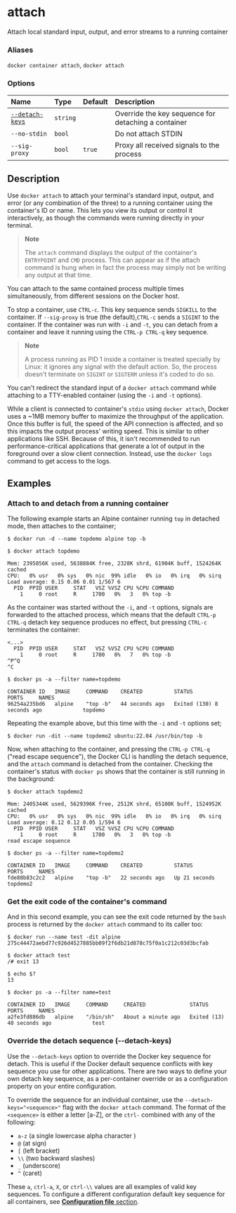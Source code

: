 # attach

<!---MARKER_GEN_START-->
Attach local standard input, output, and error streams to a running container

### Aliases

`docker container attach`, `docker attach`

### Options

| Name                            | Type     | Default | Description                                         |
|:--------------------------------|:---------|:--------|:----------------------------------------------------|
| [`--detach-keys`](#detach-keys) | `string` |         | Override the key sequence for detaching a container |
| `--no-stdin`                    | `bool`   |         | Do not attach STDIN                                 |
| `--sig-proxy`                   | `bool`   | `true`  | Proxy all received signals to the process           |


<!---MARKER_GEN_END-->

## Description

Use `docker attach` to attach your terminal's standard input, output, and error
(or any combination of the three) to a running container using the container's
ID or name. This lets you view its output or control it interactively, as
though the commands were running directly in your terminal.

> **Note**
>
> The `attach` command displays the output of the container's `ENTRYPOINT` and
> `CMD` process. This can appear as if the attach command is hung when in fact
> the process may simply not be writing any output at that time.

You can attach to the same contained process multiple times simultaneously,
from different sessions on the Docker host.

To stop a container, use `CTRL-c`. This key sequence sends `SIGKILL` to the
container. If `--sig-proxy` is true (the default),`CTRL-c` sends a `SIGINT` to
the container. If the container was run with `-i` and `-t`, you can detach from
a container and leave it running using the `CTRL-p CTRL-q` key sequence.

> **Note**
>
> A process running as PID 1 inside a container is treated specially by
> Linux: it ignores any signal with the default action. So, the process
> doesn't terminate on `SIGINT` or `SIGTERM` unless it's coded to do so.

You can't redirect the standard input of a `docker attach` command while
attaching to a TTY-enabled container (using the `-i` and `-t` options).

While a client is connected to container's `stdio` using `docker attach`,
Docker uses a ~1MB memory buffer to maximize the throughput of the application.
Once this buffer is full, the speed of the API connection is affected, and so
this impacts the output process' writing speed. This is similar to other
applications like SSH. Because of this, it isn't recommended to run
performance-critical applications that generate a lot of output in the
foreground over a slow client connection. Instead, use the `docker logs`
command to get access to the logs.

## Examples

### Attach to and detach from a running container

The following example starts an Alpine container running `top` in detached mode,
then attaches to the container;

```console
$ docker run -d --name topdemo alpine top -b

$ docker attach topdemo

Mem: 2395856K used, 5638884K free, 2328K shrd, 61904K buff, 1524264K cached
CPU:   0% usr   0% sys   0% nic  99% idle   0% io   0% irq   0% sirq
Load average: 0.15 0.06 0.01 1/567 6
  PID  PPID USER     STAT   VSZ %VSZ CPU %CPU COMMAND
    1     0 root     R     1700   0%   3   0% top -b
```

As the container was started without the `-i`, and `-t` options, signals are
forwarded to the attached process, which means that the default `CTRL-p CTRL-q`
detach key sequence produces no effect, but pressing `CTRL-c` terminates the
container:

```console
<...>
  PID  PPID USER     STAT   VSZ %VSZ CPU %CPU COMMAND
    1     0 root     R     1700   0%   7   0% top -b
^P^Q
^C

$ docker ps -a --filter name=topdemo

CONTAINER ID   IMAGE     COMMAND    CREATED          STATUS                       PORTS     NAMES
96254a235bd6   alpine    "top -b"   44 seconds ago   Exited (130) 8 seconds ago             topdemo
```

Repeating the example above, but this time with the `-i` and `-t` options set;

```console
$ docker run -dit --name topdemo2 ubuntu:22.04 /usr/bin/top -b
```

Now, when attaching to the container, and pressing the `CTRL-p CTRL-q` ("read
escape sequence"), the Docker CLI is handling the detach sequence, and the
`attach` command is detached from the container. Checking the container's status
with `docker ps` shows that the container is still running in the background:

```console
$ docker attach topdemo2

Mem: 2405344K used, 5629396K free, 2512K shrd, 65100K buff, 1524952K cached
CPU:   0% usr   0% sys   0% nic  99% idle   0% io   0% irq   0% sirq
Load average: 0.12 0.12 0.05 1/594 6
  PID  PPID USER     STAT   VSZ %VSZ CPU %CPU COMMAND
    1     0 root     R     1700   0%   3   0% top -b
read escape sequence

$ docker ps -a --filter name=topdemo2

CONTAINER ID   IMAGE     COMMAND    CREATED          STATUS          PORTS     NAMES
fde88b83c2c2   alpine    "top -b"   22 seconds ago   Up 21 seconds             topdemo2
```

### Get the exit code of the container's command

And in this second example, you can see the exit code returned by the `bash`
process is returned by the `docker attach` command to its caller too:

```console
$ docker run --name test -dit alpine
275c44472aebd77c926d4527885bb09f2f6db21d878c75f0a1c212c03d3bcfab

$ docker attach test
/# exit 13

$ echo $?
13

$ docker ps -a --filter name=test

CONTAINER ID   IMAGE     COMMAND     CREATED              STATUS                       PORTS     NAMES
a2fe3fd886db   alpine    "/bin/sh"   About a minute ago   Exited (13) 40 seconds ago             test
```

### <a name="detach-keys"></a> Override the detach sequence (--detach-keys)

Use the `--detach-keys` option to override the Docker key sequence for detach.
This is useful if the Docker default sequence conflicts with key sequence you
use for other applications. There are two ways to define your own detach key
sequence, as a per-container override or as a configuration property on  your
entire configuration.

To override the sequence for an individual container, use the
`--detach-keys="<sequence>"` flag with the `docker attach` command. The format of
the `<sequence>` is either a letter [a-Z], or the `ctrl-` combined with any of
the following:

* `a-z` (a single lowercase alpha character )
* `@` (at sign)
* `[` (left bracket)
* `\\` (two backward slashes)
*  `_` (underscore)
* `^` (caret)

These `a`, `ctrl-a`, `X`, or `ctrl-\\` values are all examples of valid key
sequences. To configure a different configuration default key sequence for all
containers, see [**Configuration file** section](https://docs.docker.com/reference/cli/docker/#configuration-files).
